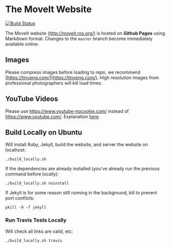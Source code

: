 # The MoveIt Website

[![Build Status](https://travis-ci.org/ros-planning/moveit.ros.org.svg?branch=master)](https://travis-ci.org/ros-planning/moveit.ros.org)

The MoveIt website (http://moveit.ros.org/) is hosted on **Github Pages** using Markdown format.
Changes to the ``master`` branch become immediately available online.

## Images

Please compress images before loading to repo, we recommend [https://tinypng.com/](https://tinypng.com/). High resolution images from professional photographers will kill load times.

## YouTube Videos

Please use https://www.youtube-nocookie.com/ instead of  https://www.youtube.com/. Explanation [here](https://github.com/ros-planning/moveit.ros.org/issues/232).

## Build Locally on Ubuntu

Will install Ruby, Jekyll, build the website, and server the website on localhost:

    ./build_locally.sh

If the dependencies are already installed (you've already run the previous command before locally):

    ./build_locally.sh noinstall

If Jekyll is for some reason still running in the background, kill to prevent port conflicts:

    pkill -9 -f jekyll

### Run Travis Tests Locally

Will check all links are valid, etc:

    ./build_locally.sh travis
